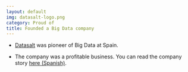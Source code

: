 ```yaml
---
layout: default
img: datasalt-logo.png
category: Proud of
title: Founded a Big Data company
---
```


* [Datasalt](http://www.datasalt.com/) was pioneer of Big Data at Spain. 

* The company was a profitable business. 
You can read the company story [here (Spanish)](https://medium.com/iv%C3%A1n-de-prado-alonso/lecciones-aprendidas-montando-y-cerrando-mi-startup-de-big-data-afd6d42c0f8d).  